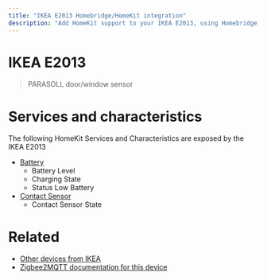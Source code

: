 ```yaml
---
title: "IKEA E2013 Homebridge/HomeKit integration"
description: "Add HomeKit support to your IKEA E2013, using Homebridge, Zigbee2MQTT and homebridge-z2m."
---
```

<!---
This file has been GENERATED using src/docgen/docgen.ts
DO NOT EDIT THIS FILE MANUALLY!
-->
# IKEA E2013
> PARASOLL door/window sensor


# Services and characteristics
The following HomeKit Services and Characteristics are exposed by
the IKEA E2013

* [Battery](../../battery.md)
  * Battery Level
  * Charging State
  * Status Low Battery
* [Contact Sensor](../../sensors.md)
  * Contact Sensor State


# Related
* [Other devices from IKEA](../index.md#ikea)
* [Zigbee2MQTT documentation for this device](https://www.zigbee2mqtt.io/devices/E2013.html)